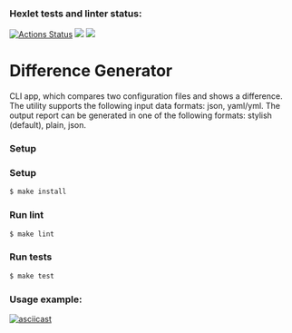 ### Hexlet tests and linter status:
[![Actions Status](https://github.com/oiv84/frontend-project-lvl2/workflows/hexlet-check/badge.svg)](https://github.com/oiv84/frontend-project-lvl2/actions)
<a href="https://codeclimate.com/github/oiv84/frontend-project-lvl2/maintainability"><img src="https://api.codeclimate.com/v1/badges/e415685d19c162900bcc/maintainability" /></a>
<a href="https://codeclimate.com/github/oiv84/frontend-project-lvl2/test_coverage"><img src="https://api.codeclimate.com/v1/badges/e415685d19c162900bcc/test_coverage" /></a>

# Difference Generator
CLI app, which compares two configuration files and shows a difference.
The utility supports the following input data formats: json, yaml/yml. The output report can be generated in one of the following formats: stylish (default), plain, json.

### Setup
### Setup

```sh
$ make install
```
### Run lint

```sh
$ make lint
```
### Run tests

```sh
$ make test
```
### Usage example:
[![asciicast](https://asciinema.org/a/P2tEAWqaoO6mhewOSRg79mCXj.svg)](https://asciinema.org/a/P2tEAWqaoO6mhewOSRg79mCXj)